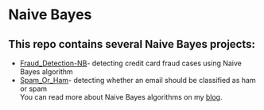 # Naive Bayes

## This repo contains several Naive Bayes projects:
* [Fraud_Detection-NB](Fraud_Detection-NB.ipynb)- detecting credit card fraud cases using Naive Bayes algorithm   
* [Spam_Or_Ham](Spam_Or_Ham.ipynb)- detecting whether an email should be classified as ham or spam  
You can read more about Naive Bayes algorithms on my [blog](https://towardsdatascience.com/ml-algorithms-one-sd-%CF%83-bayesian-algorithms-b59785da792a).  
 
